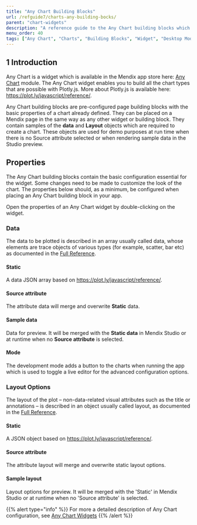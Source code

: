 ```yaml
---
title: "Any Chart Building Blocks"
url: /refguide7/charts-any-building-bocks/
parent: "chart-widgets"
description: "A reference guide to the Any Chart building blocks which are provided as part of the Any Chart widget"
menu_order: 40
tags: ["Any Chart", "Charts", "Building Blocks", "Widget", "Desktop Modeler"]
---
```


## 1 Introduction

Any Chart is a widget which is available in the Mendix app store here: [Any Chart](/appstore/modules/any-chart/) module. The Any Chart widget enables you to build all the chart types that are possible with Plotly.js. More about Plotly.js is available here: https://plot.ly/javascript/reference/.

Any Chart building blocks are pre-configured page building blocks with the basic properties of a chart already defined. They can be placed on a Mendix page in the same way as any other widget or building block. They contain samples of the **data** and **Layout** objects which are required to create a chart. These objects are used for demo purposes at run time when there is no Source attribute selected or when rendering sample data in the Studio preview.

## Properties

The Any Chart building blocks contain the basic configuration essential for the widget. Some changes need to be made to customize the look of the chart. The properties below should, as a minimum, be configured when placing an Any Chart building block in your app.

Open the properties of an Any Chart widget by double-clicking on the widget.

### Data
The data to be plotted is described in an array usually called data, whose elements are trace objects of various types (for example, scatter, bar etc) as documented in the [Full Reference](https://plot.ly/javascript/reference).

#### Static
A data JSON array based on https://plot.ly/javascript/reference/.

#### Source attribute
The attribute data will merge and overwrite **Static** data.

#### Sample data
Data for preview. It will be merged with the **Static data** in Mendix Studio or at runtime when no **Source attribute** is selected.

#### Mode
The development mode adds a button to the charts when running the app which is used to toggle a live editor for the advanced configuration options.

### Layout Options
The layout of the plot – non-data-related visual attributes such as the title or annotations – is described in an object usually called layout, as documented in the [Full Reference](https://plot.ly/javascript/reference/#layout).

#### Static
A JSON object based on https://plot.ly/javascript/reference/.

#### Source attribute
The attribute layout will merge and overwrite static layout options.

#### Sample layout
Layout options for preview. It will be merged with the 'Static' in Mendix Studio or at runtime when no 'Source attribute' is selected.

{{% alert type="info" %}}
For more a detailed description of Any Chart configuration, see [Any Chart Widgets](/refguide7/charts-any-configuration/)
{{% /alert %}}
